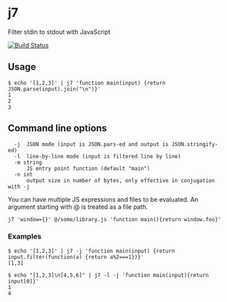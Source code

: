 # j7

Filter stdin to stdout with JavaScript

[![Build Status](https://travis-ci.org/edvakf/j7.svg)](https://travis-ci.org/edvakf/j7)

## Usage

```
$ echo '[1,2,3]' | j7 'function main(input) {return JSON.parse(input).join("\n")}'
1
2
3
```

## Command line options

```
  -j  JSON mode (input is JSON.pars-ed and output is JSON.stringify-ed)
  -l  line-by-line mode (input is filtered line by line)
  -m string
      JS entry point function (default "main")
  -n int
      output size in number of bytes, only effective in conjugation with -j
```

You can have multiple JS expressions and files to be evaluated. An argument starting with @ is treated as a file path.

```
j7 'window={}' @/some/library.js 'function main(){return window.foo}'
```

### Examples

```
$ echo '[1,2,3]' | j7 -j 'function main(input) {return input.filter(function(a) {return a%2===1})}'
[1,3]
```

```
$ echo "[1,2,3]\n[4,5,6]" | j7 -l -j 'function main(input){return input[0]}'
1
4
```

